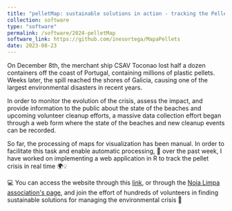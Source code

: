 ```yaml
---
title: "pelletMap: sustainable solutions in action - tracking the Pellet Crisis in real time"
collection: software
type: "software"
permalink: /software/2024-pelletMap
software_link: https://github.com/inesortega/MapaPellets
date: 2023-08-23
---
```

On December 8th, the merchant ship CSAV Toconao lost half a dozen containers off the coast of Portugal, containing millions of plastic pellets. Weeks later, the spill reached the shores of Galicia, causing one of the largest environmental disasters in recent years.

In order to monitor the evolution of the crisis, assess the impact, and provide information to the public about the state of the beaches and upcoming volunteer cleanup efforts, a massive data collection effort began through a web form where the state of the beaches and new cleanup events can be recorded.

So far, the processing of maps for visualization has been manual. In order to facilitate this task and enable automatic processing, 🚀 over the past week, I have worked on implementing a web application in R to track the pellet crisis in real time 🌍💡

💻 You can access the website through this [link](https://pellets.10cal.ovh/), or through the  [Noia Limpa association's page](https://www.noialimpa.org/informacion-pellets-plastico-galicia), and join the effort of hundreds of volunteers in finding sustainable solutions for managing the environmental crisis 🔄